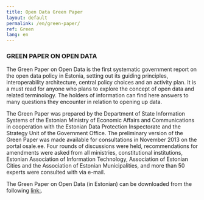 ```yaml
---
title: Open Data Green Paper
layout: default
permalink: /en/green-paper/
ref: Green
lang: en
---
```

### GREEN PAPER ON OPEN DATA
The Green Paper on Open Data is the first systematic government report on the open data policy in Estonia, setting out its guiding principles, interoperability architecture, central policy choices and an activity plan. It is a must read for anyone who plans to explore the concept of open data and related terminology. The holders of information can find here answers to many questions they encounter in relation to opening up data.

The Green Paper was prepared by the Department of State Information Systems of the Estonian Ministry of Economic Affairs and Communications in cooperation with the Estonian Data Protection Inspectorate and the Strategy Unit of the Government Office. The preliminary version of the Green Paper was made available for consultations in November 2013 on the portal osale.ee. Four rounds of discussions were held, recommendations for amendments were asked from all ministries, constitutional institutions, Estonian Association of Information Technology, Association of Estonian Cities and the Association of Estonian Municipalities, and more than 50 experts were consulted with via e-mail.



The Green Paper on Open Data (in Estonian) can be downloaded from the following
[link:](https://www.mkm.ee/sites/default/files/avaliku-teabe-masinloetava-avalikustamise-roheline-raamat-20141125_0.odt).
